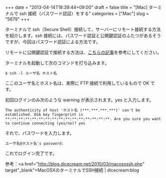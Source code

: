 +++
date = "2013-04-14T18:39:44+09:00"
draft = false
title = "[Mac] ターミナルで ssh 接続（パスワード認証）をする"
categories = ["Mac"]
slug = "5679"
+++

ターミナルで ssh（Secure Shell）接続して、サーバーにリモート接続する方法を紹介します。ssh 接続には、パスワード認証と公開鍵認証のふたつがあるそうですが、今回はパスワード認証による方法です。

リモートに公開鍵認証で接続する方法は、<a href="http://rakuishi.com/mac/5680/" target="_blank">こちらの記事</a>を参考にしてください。

ターミナルを起動して次のコマンドを打ち込みます。

<pre><code>$ ssh -l ユーザ名 ホスト名</code></pre>

ここのユーザ名とホスト名は、実際に FTP 接続で利用しているもので OK です。

初回ログインのみ次のような warning が表示されます。yes と入力します。

<pre><code>The authenticity of host 'ホスト名 (***.***.***.***)' can't be established. DSA key fingerprint is **:**:**:**:**:**:**:**:**:**:**:**:**:**:**:**. Are you sure you want to continue connecting (yes/no)? yes</code></pre>

それで、パスワードを入力します。

<pre><code>ユーザ名@ホスト名's password: </code></pre>

これでログイン完了です。

参考：<a href="http://blog.dicecream.net/2010/03/macosxssh.php" target"_blank">MacOSXのターミナルでSSH接続 | dicecream:blog</a>
